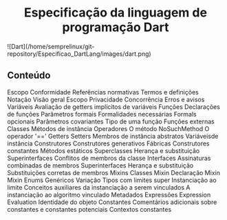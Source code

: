 <h1 align="center">
 Especificação da linguagem de programação Dart
 </h1>
![Dart](/home/semprelinux/git-repository/Especificao_DartLang/images/dart.png) 

<h2>
Conteúdo
</h2>


 Escopo
 Conformidade
 Referências normativas
 Termos e definições
 Notação
 Visão geral
 Escopo
 Privacidade
 Concorrência
 Erros e avisos
 Variáveis
 Avaliação de getters implícitos de variáveis
 Funções
 Declarações de funções
 Parâmetros formais
 Formalidades necessárias
 Formals opcionais
 Parâmetros covariantes
 Tipo de uma função
 Funções externas
 Classes
 Métodos de instância
 Operadores
 O método NoSuchMethod 
 O operador '=='
 Getters
 Setters
 Membros de instância abstratos
 Variáveis ​​de instância
 Construtores
 Construtores generativos
 Fábricas
 Construtores constantes
 Métodos estáticos
 Superclasses
 Herança e substituição
 Superinterfaces
 Conflitos de membros da classe
 Interfaces
 Assinaturas combinadas de membros
 Superinterfaces
 Herança e substituição
 Substituições corretas de membros
 Mixins
 Classes Mixin
 Declaração Mixin
 Mixin
 Enums
 Genéricos
 Variação
 Tipos com limites super
 Instanciação ao limite
 Conceitos auxiliares da instanciação a serem vinculados
 A instanciação ao algoritmo vinculado
 Metadados
 Expressões
 Expression Evaluation
 Identidade do objeto
 Constantes
 Comentários adicionais sobre constantes e constantes potenciais 
 Contextos constantes
